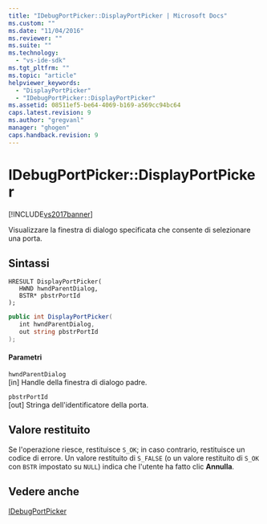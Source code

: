 ```yaml
---
title: "IDebugPortPicker::DisplayPortPicker | Microsoft Docs"
ms.custom: ""
ms.date: "11/04/2016"
ms.reviewer: ""
ms.suite: ""
ms.technology: 
  - "vs-ide-sdk"
ms.tgt_pltfrm: ""
ms.topic: "article"
helpviewer_keywords: 
  - "DisplayPortPicker"
  - "IDebugPortPicker::DisplayPortPicker"
ms.assetid: 08511ef5-be64-4069-b169-a569cc94bc64
caps.latest.revision: 9
ms.author: "gregvanl"
manager: "ghogen"
caps.handback.revision: 9
---
```

# IDebugPortPicker::DisplayPortPicker
[!INCLUDE[vs2017banner](../../../code-quality/includes/vs2017banner.md)]

Visualizzare la finestra di dialogo specificata che consente di selezionare una porta.  
  
## Sintassi  
  
```cpp#  
HRESULT DisplayPortPicker(  
   HWND hwndParentDialog,  
   BSTR* pbstrPortId  
);  
```  
  
```c#  
public int DisplayPortPicker(  
   int hwndParentDialog,  
   out string pbstrPortId  
);  
```  
  
#### Parametri  
 `hwndParentDialog`  
 \[in\]  Handle della finestra di dialogo padre.  
  
 `pbstrPortId`  
 \[out\]  Stringa dell'identificatore della porta.  
  
## Valore restituito  
 Se l'operazione riesce, restituisce `S_OK`; in caso contrario, restituisce un codice di errore.  Un valore restituito di `S_FALSE` \(o un valore restituito di `S_OK` con `BSTR` impostato su `NULL`\) indica che l'utente ha fatto clic **Annulla**.  
  
## Vedere anche  
 [IDebugPortPicker](../../../extensibility/debugger/reference/idebugportpicker.md)